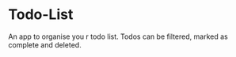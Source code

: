 # Todo-List
An app to organise you r todo list. Todos can be filtered, marked as complete and deleted.
